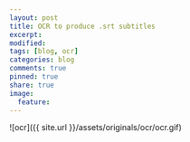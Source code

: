```yaml
---
layout: post
title: OCR to produce .srt subtitles
excerpt:
modified:
tags: [blog, ocr]
categories: blog
comments: true
pinned: true
share: true
image:
  feature:
---
```


![ocr]({{ site.url }}/assets/originals/ocr/ocr.gif)
